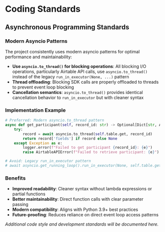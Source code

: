# Coding Standards

## Asynchronous Programming Standards

### Modern Asyncio Patterns
The project consistently uses modern asyncio patterns for optimal performance and maintainability:

- **Use `asyncio.to_thread()` for blocking operations**: All blocking I/O operations, particularly Airtable API calls, use `asyncio.to_thread()` instead of the legacy `run_in_executor(None, ...)` pattern
- **Thread offloading**: Blocking SDK calls are properly offloaded to threads to prevent event loop blocking
- **Cancellation semantics**: `asyncio.to_thread()` provides identical cancellation behavior to `run_in_executor` but with cleaner syntax

### Implementation Example
```python
# Preferred: Modern asyncio.to_thread pattern
async def get_participant(self, record_id: str) -> Optional[Dict[str, Any]]:
    try:
        record = await asyncio.to_thread(self.table.get, record_id)
        return record['fields'] if record else None
    except Exception as e:
        logger.error(f"Failed to get participant {record_id}: {e}")
        raise AirtableAPIError(f"Failed to retrieve participant: {e}")

# Avoid: Legacy run_in_executor pattern
# await asyncio.get_running_loop().run_in_executor(None, self.table.get, record_id)
```

### Benefits
- **Improved readability**: Cleaner syntax without lambda expressions or partial functions
- **Better maintainability**: Direct function calls with clear parameter passing
- **Modern compatibility**: Aligns with Python 3.9+ best practices
- **Future-proofing**: Reduces reliance on direct event loop access patterns

*Additional code style and development standards will be documented here.*